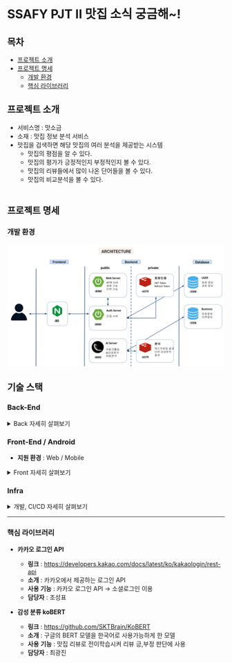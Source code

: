 # SSAFY PJT II 맛집 소식 궁금해~!

## 목차

- [프로젝트 소개](#프로젝트-소개)
- [프로젝트 명세](#프로젝트-명세)
  - [개발 환경](#개발-환경)
  - [핵심 라이브러리](#핵심-라이브러리)
    <br>

## 프로젝트 소개

- 서비스명 : 맛소금
- 소재 : 맛집 정보 분석 서비스
- 맛집을 검색하면 해당 맛집의 여러 분석을 제공받는 시스템
  - 맛집의 평점을 알 수 있다.
  - 맛집의 평가가 긍정적인지 부정적인지 볼 수 있다.
  - 맛집의 리뷰들에서 많이 나온 단어들을 볼 수 있다.
  - 맛집의 비교분석을 볼 수 있다.
  <br>

## 프로젝트 명세

### 개발 환경

![image](/SUB3/아키텍쳐.png)

## 기술 스택

### Back-End

<details>
    <summary>Back 자세히 살펴보기</summary>
    <ul>
      <li>기술스택 ⚙</li>
    </ul>
    <ul>
        <li>Spring-Boot : 2.5.4</li>
        <li>Spring-Boot-Data-JPA</li>
        <li>spring-boot-starter-security</li>
        <li>spring-boot-starter-jdbc</li>
        <li>swagger</li>
        <li>jjwt : 0.11.2</li>
        <li>lombok</li>
        <li>mysql : 8.0.22</li>
    </ul>
</details>


### Front-End / Android

- **지원 환경** : Web / Mobile 
<details>
    <summary>Front 자세히 살펴보기</summary>
    <ul>
        <li>기술스택 ⚙</li>
    </ul>   
    <ul>
        <li>JS, HTML, CSS</li>
        <li>TailWindCSS</li>
        <li>Vue.js</li>
    </ul>
    <li>--------------------------------------------------------------------------------------</li>
    <ul>
        <li>라이브러리 📚</li>
    </ul>   
    <ul>
        <li>axios</li>
        <li>eslint & prettier</li>
        <li>aos</li>
        <li>bootstrap</li>
        <li>bootstrap-vue</li>
        <li>jwt-decode</li>
        <li>vuetify</li>
        <li>vuetify-image-input</li>
        <li>vuex</li>
        <li>vuex-persistedstate</li
    </ul>
</details>



### Infra

  <details>
      <summary>개발, CI/CD 자세히 살펴보기</summary>
      <ul>
          <li>AWS EC2 - Deploy Server</li>
          <li>Docker
            <li>Mysql - DB Server</li>
            <li>Jenkins</li> 
          </li>
          <li>GitLab</li>
      	  <li>Hadoop</li>
      </ul>
  </details>




-------------------
### 핵심 라이브러리
- **카카오 로그인 API**

  - **링크** : https://developers.kakao.com/docs/latest/ko/kakaologin/rest-api
  - **소개** : 카카오에서 제공하는 로그인 API
  - **사용 기능** : 카카오 로그인 API -> 소셜로그인 이용
  - **담당자** : 조성표
  
- **감성 분류 koBERT**
  - **링크** : https://github.com/SKTBrain/KoBERT
  - **소개** : 구글의 BERT 모델을 한국어로 사용가능하게 한 모델
  - **사용** **기능** : 맛집 리뷰로 전이학습시켜 리뷰 긍,부정 판단에 사용
  - **담당자** : 최광진
